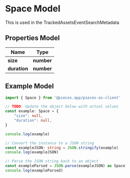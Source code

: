 
# Space Model

This is used in the TrackedAssetsEventSearchMetadata

## Properties Model

Name | Type
------------ | -------------
**size** | **number**
**duration** | **number**

## Example Model

```typescript
import { Space } from '@pieces.app/pieces-os-client'

// TODO: Update the object below with actual values
const example: Space = {
    "size": null,
    "duration": null,
}

console.log(example)

// Convert the instance to a JSON string
const exampleJSON: string = JSON.stringify(example)
console.log(exampleJSON)

// Parse the JSON string back to an object
const exampleParsed = JSON.parse(exampleJSON) as Space
console.log(exampleParsed)
```


